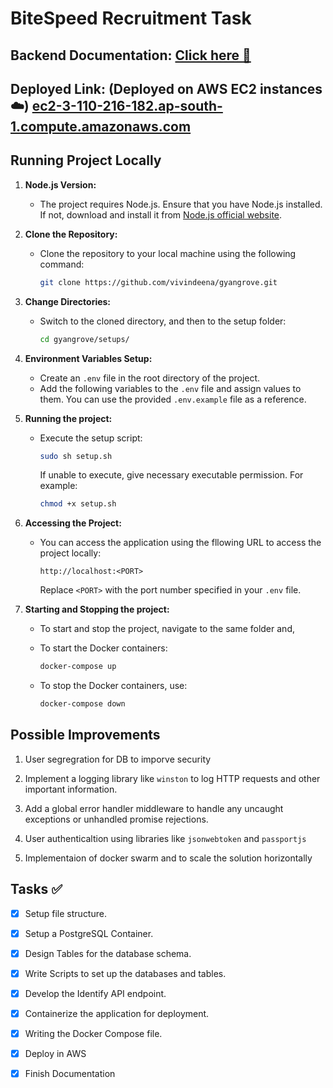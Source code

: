 # BiteSpeed Recruitment Task

## Backend Documentation: [Click here :bookmark_tabs:](https://documenter.getpostman.com/view/21780682/2sA3XMjj8d)

## Deployed Link: (Deployed on AWS EC2 instances :cloud:) [ec2-3-110-216-182.ap-south-1.compute.amazonaws.com](ec2-3-110-216-182.ap-south-1.compute.amazonaws.com)

## Running Project Locally

1. **Node.js Version:**
   - The project requires Node.js. Ensure that you have Node.js installed. If not, download and install it from [Node.js official website](https://nodejs.org/).

2. **Clone the Repository:**
   - Clone the repository to your local machine using the following command:
     ```bash
     git clone https://github.com/vivindeena/gyangrove.git
     ```

3. **Change Directories:**
   - Switch to the cloned directory, and then to the setup folder:
     ```bash
     cd gyangrove/setups/
     ```

4. **Environment Variables Setup:**
   - Create an `.env` file in the root directory of the project.
   - Add the following variables to the `.env` file and assign values to them. You can use the provided `.env.example` file as a reference.

5. **Running the project:**
   - Execute the setup script:
     ```bash
     sudo sh setup.sh
     ```
     If unable to execute, give necessary executable permission. For example:
     ```bash
     chmod +x setup.sh
     ```

6. **Accessing the Project:**
   - You can access the application using the fllowing URL to access the project locally:
     ```
     http://localhost:<PORT>
     ```
     Replace `<PORT>` with the port number specified in your `.env` file.

7. **Starting and Stopping the project:**
   - To start and stop the project, navigate to the same folder and,

   - To start the Docker containers:
     ```bash
     docker-compose up
     ```
   - To stop the Docker containers, use:
     ```bash
     docker-compose down
     ``` 


## Possible Improvements
1. User segregration for DB to imporve security

2. Implement a logging library like ```winston``` to log HTTP requests and other important information.

3. Add a global error handler middleware to handle any uncaught exceptions or unhandled promise rejections.

4. User authenticaltion using libraries like ```jsonwebtoken``` and ```passportjs``` 

5. Implementaion of docker swarm and to scale the solution horizontally


## Tasks :white_check_mark:

- [X] Setup file structure.

- [X] Setup a PostgreSQL Container.

- [X] Design Tables for the database schema.

- [X] Write Scripts to set up the databases and tables.

- [X] Develop the Identify API endpoint.

- [X] Containerize the application for deployment.

- [X] Writing the Docker Compose file.

- [X] Deploy in AWS

- [X] Finish Documentation



